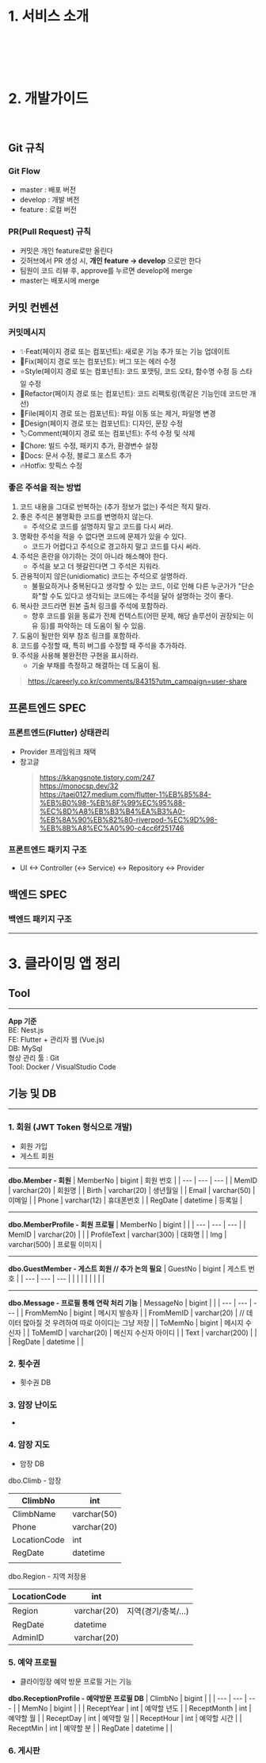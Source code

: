 # 1. 서비스 소개
<br>
<br>
<br>
<br>

# 2. 개발가이드
<br>

## Git 규칙
### Git Flow 
- master : 배포 버전
- develop : 개발 버전
- feature : 로컬 버전

### PR(Pull Request) 규칙
- 커밋은 개인 feature로만 올린다
- 깃허브에서 PR 생성 시, **개인 feature -> develop** 으로만 한다
- 팀원이 코드 리뷰 후, approve를 누르면 develop에 merge
- master는 배포시에 merge
 
## 커밋 컨벤션
### 커밋메시지
- ✨Feat(페이지 경로 또는 컴포넌트): 새로운 기능 추가 또는 기능 업데이트
- 🔨Fix(페이지 경로 또는 컴포넌트): 버그 또는 에러 수정
- ⭐️Style(페이지 경로 또는 컴포넌트): 코드 포맷팅, 코드 오타, 함수명 수정 등 스타일 수정
- 🧠Refactor(페이지 경로 또는 컴포넌트): 코드 리팩토링(똑같은 기능인데 코드만 개선)
- 📁File(페이지 경로 또는 컴포넌트): 파일 이동 또는 제거, 파일명 변경
- 🎨Design(페이지 경로 또는 컴포넌트): 디자인, 문장 수정
- 🏷Comment(페이지 경로 또는 컴포넌트): 주석 수정 및 삭제
- 🍎Chore: 빌드 수정, 패키지 추가, 환경변수 설정
- 📝Docs: 문서 수정, 블로그 포스트 추가
- 🔥Hotfix: 핫픽스 수정

### 좋은 주석을 적는 방법
1. 코드 내용을 그대로 반복하는 (추가 정보가 없는) 주석은 적지 말라.
2. 좋은 주석은 불명확한 코드를 변명하지 않는다.
    - 주석으로 코드를 설명하지 말고 코드를 다시 써라.
3. 명확한 주석을 적을 수 없다면 코드에 문제가 있을 수 있다.
    - 코드가 어렵다고 주석으로 경고하지 말고 코드를 다시 써라.
4. 주석은 혼란을 야기하는 것이 아니라 해소해야 한다.
    - 주석을 보고 더 헷갈린다면 그 주석은 지워라.
5. 관용적이지 않은(unidiomatic) 코드는 주석으로 설명하라.
    - 불필요하거나 중복된다고 생각할 수 있는 코드, 이로 인해 다른 누군가가 "단순화"할 수도 있다고 생각되는 코드에는 주석을 달아 설명하는 것이 좋다.
6. 복사한 코드라면 원본 출처 링크를 주석에 포함하라.
    - 향후 코드를 읽을 동료가 전체 컨텍스트(어떤 문제, 해당 솔루션이 권장되는 이유 등)를 파악하는 데 도움이 될 수 있음.
7. 도움이 될만한 외부 참조 링크를 포함하라.
8. 코드를 수정할 때, 특히 버그를 수정할 때 주석을 추가하라.
9. 주석을 사용해 불완전한 구현을 표시하라.
    - 기술 부채를 측정하고 해결하는 데 도움이 됨.
>https://careerly.co.kr/comments/84315?utm_campaign=user-share

## 프론트엔드 SPEC
### 프론트엔드(Flutter) 상태관리
- Provider 프레임워크 채택
- 참고글 
    >https://kkangsnote.tistory.com/247<Br>
    >https://monocsp.dev/32<br>
    >https://taej0127.medium.com/flutter-1%EB%85%84-%EB%B0%98-%EB%8F%99%EC%95%88-%EC%8D%A8%EB%B3%B4%EA%B3%A0-%EB%8A%90%EB%82%80-riverpod-%EC%9D%98-%EB%8B%A8%EC%A0%90-c4cc6f251746

### 프론트엔드 패키지 구조
- UI <-> Controller (<-> Service) <-> Repository <-> Provider

## 백엔드 SPEC
### 백엔드 패키지 구조

---

# 3. 클라이밍 앱 정리

## Tool
---
**App 기준** <br/>
BE: Nest.js<br/>
FE: Flutter + 관리자 웹 (Vue.js)<br/>
DB: MySql<br/>
형상 관리 툴 : Git<br/>
Tool: Docker / VisualStudio Code<br/>

## 기능 및 DB
---
### 1. 회원 (JWT Token 형식으로 개발)
- 회원 가입
- 게스트 회원
---

**dbo.Member - 회원**
| MemberNo | bigint | 회원 번호 |
| --- | --- | --- |
| MemID | varchar(20) | 회원명 |
| Birth | varchar(20) | 생년월일 |
| Email | varchar(50) | 이메일 |
| Phone | varchar(12) | 휴대폰번호 |
| RegDate | datetime | 등록일 |

---

**dbo.MemberProfile - 회원 프로필**
| MemberNo | bigint |  |
| --- | --- | --- |
| MemID | varchar(20) |  |
| ProfileText | varchar(300) | 대화명 |
| Img | varchar(500) | 프로필 이미지 |

---

**dbo.GuestMember - 게스트 회원 // 추가 논의 필요**
| GuestNo | bigint | 게스트 번호 |
| --- | --- | --- |
|  |  |  |
|  |  |  |

---

**dbo.Message - 프로필 통해 연락 처리 기능**
| MessageNo | bigint |  |
| --- | --- | --- |
| FromMemNo | bigint | 메시지 발송자 |
| FromMemID | varchar(20) | // 데이터 많아질 것 우려하여 따로 아이디는 그냥 저장 |
| ToMemNo | bigint | 메시지 수신자 |
| ToMemID | varchar(20) | 메신지 수신자 아이디 |
| Text | varchar(200) |  |
| RegDate | datetime |  |

### 2. 횟수권

- 횟수권 DB

### 3. 암장 난이도

- 

### 4. 암장 지도

- 암장 DB

dbo.Climb - 암장 

| ClimbNo | int |
| --- | --- |
| ClimbName | varchar(50) |
| Phone | varchar(20) |
| LocationCode | int |
| RegDate | datetime |
|  |  |

dbo.Region - 지역 저장용 

| LocationCode | int |  |
| --- | --- | --- |
| Region | varchar(20) | 지역(경기/충북/…) |
| RegDate | datetime |  |
| AdminID | varchar(20) |  |

### 5. 예약 프로필
- 클라이밍장 예약 방문 프로필 거는 기능

**dbo.ReceptionProfile - 예약방문 프로필 DB**
| ClimbNo | bigint |  |
| --- | --- | --- |
| MemNo | bigint |  |
| ReceptYear | int | 예약할 년도 |
| ReceptMonth | int | 예약할 월 |
| ReceptDay | int | 예약할 일 |
| ReceptHour | int | 예약할 시간 |
| ReceptMin | int | 예약할 분 |
| RegDate | datetime |  |

### 6. 게시판
